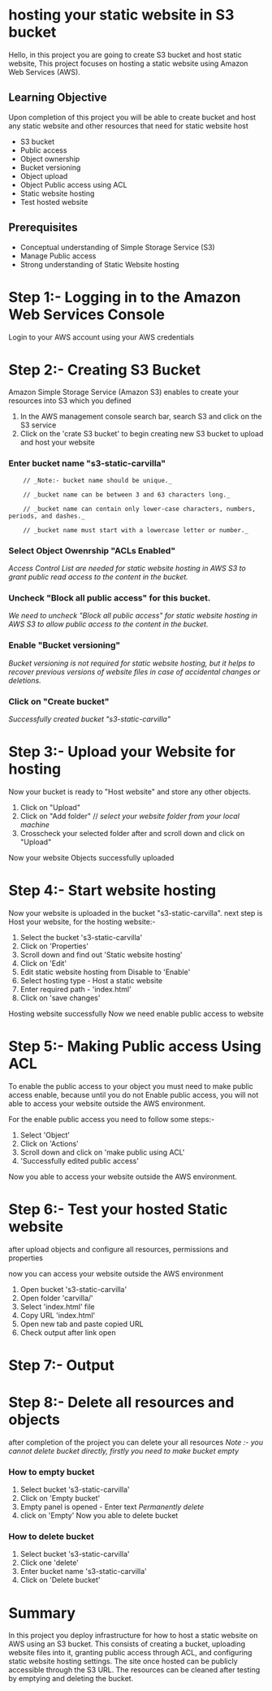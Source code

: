# hosting your static website in S3 bucket
Hello, in this project you are going to create S3 bucket and host static website, This project focuses on hosting a static website using Amazon Web Services (AWS).
## Learning Objective
Upon completion of this project you will be able to create bucket and host any static website and other resources that need for static website host
- S3 bucket
- Public access
- Object ownership
- Bucket versioning
- Object upload
- Object Public access using ACL
- Static website hosting 
- Test hosted website
## Prerequisites
- Conceptual understanding of Simple Storage Service (S3)  
- Manage Public access
- Strong understanding of Static Website hosting
# Step 1:- Logging in to the Amazon Web Services Console
Login to your AWS account using your AWS credentials
# Step 2:- Creating S3 Bucket
Amazon Simple Storage Service (Amazon S3) enables to create your resources into S3 which you defined
1. In the AWS management console search bar, search S3 and click on the S3 service
2. Click on the 'crate S3 bucket' to begin creating new S3 bucket to upload and host your website
 ###   Enter bucket name "s3-static-carvilla"

        // _Note:- bucket name should be unique._

        // _bucket name can be between 3 and 63 characters long._

        // _bucket name can contain only lower-case characters, numbers, periods, and dashes._

        // _bucket name must start with a lowercase letter or number._

 ###   Select Object Owenrship "ACLs Enabled"
_Access Control List are needed for static website hosting in AWS S3 to grant public read access to the content in the bucket._
 ###   Uncheck "Block all public access" for this bucket.
 _We need to uncheck "Block all public access" for static website hosting in AWS S3 to allow public access to the content in the bucket._
###     Enable "Bucket versioning"
_Bucket versioning is not required for static website hosting, but it helps to recover previous versions of website files in case of accidental changes or deletions._
###     Click on "Create bucket"
_Successfully created bucket "s3-static-carvilla"_
# Step 3:- Upload your Website for hosting
Now your bucket is  ready to "Host website" and store any other objects.

1. Click on "Upload"
2. Click on "Add folder" 
        // _select your website folder from your local machine_
3. Crosscheck your selected folder after and scroll down and click on "Upload"

Now your website Objects successfully uploaded 
# Step 4:- Start website hosting
Now your website is uploaded in the bucket "s3-static-carvilla".
next step is Host your website, for the hosting website:-
1. Select the bucket 's3-static-carvilla'
2. Click on 'Properties'
3. Scroll down and find out 'Static website hosting'
4. Click on 'Edit'
5. Edit static website hosting from Disable to 'Enable'
6. Select hosting type - Host a static website
7. Enter required path - 'index.html'
8. Click on 'save changes'

Hosting website successfully 
Now we need enable public access to website 
# Step 5:- Making Public access Using ACL
To enable the public access to your object you must need to make public access enable, because until you do not Enable public access, you will not able to access your website outside the AWS environment.

For the enable public access you need to follow some steps:-
1. Select 'Object'
2. Click on 'Actions'
3. Scroll down and click on 'make public using ACL'
4. 'Successfully edited public access'

Now you able to access your website outside the AWS environment.
# Step 6:- Test your  hosted Static website
after upload objects and configure all resources, permissions and properties 

now you can access your website outside the AWS environment 
1. Open bucket 's3-static-carvilla'
2. Open folder 'carvilla/'
3. Select 'index.html' file 
4. Copy URL 'index.html'
5. Open new tab and paste copied URL
6. Check output after link open 
# Step 7:- Output
# Step 8:- Delete all resources and objects
after completion of the project you can delete your all resources
_Note :- you cannot delete bucket directly, firstly you need to make bucket empty_
### How to empty bucket
1. Select bucket 's3-static-carvilla'
2. Click on 'Empty bucket'
3. Empty panel is opened - Enter text _Permanently delete_ 
4. click on 'Empty'
Now you  able to delete bucket
### How to delete bucket
1. Select bucket 's3-static-carvilla'
2. Click one 'delete'
3. Enter bucket name 's3-static-carvilla'
4. Click on 'Delete bucket'
# Summary
In this project you deploy infrastructure for how to host a static website on AWS using an S3 bucket. This consists of creating a bucket, uploading website files into it, granting public access through ACL, and configuring static website hosting settings. The site once hosted can be publicly accessible through the S3 URL. The resources can be cleaned after testing by emptying and deleting the bucket.